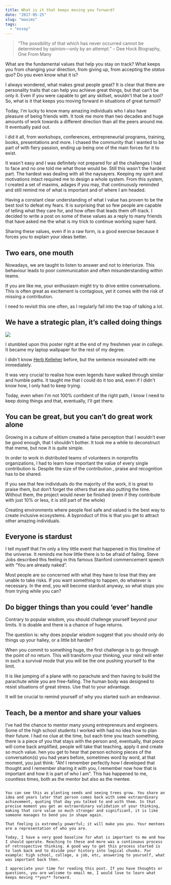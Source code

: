 ```yaml
---
title: What is it that keeps moving you forward?
date: "2017-05-25"
slug: "maxims"
tags:
  - "essay"
---
```


> “The possibility of that which has never occurred cannot be determined by opinion—only by an attempt.” – Dee Hock Biography, One From Many
 
What are the fundamental values that help you stay on track? What keeps you from changing your direction, from giving up, from accepting the _status quo_? Do you even know what it is?
 
I always wondered, what makes great people great? It is clear that there are personality traits that can help you achieve great things, but that can’t be  only it. Even if you were capable to get any skillset, wouldn't that be a tool? So, what is it that keeps you moving forward in situations of great turmoil?
 
Today, I'm lucky to know many amazing individuals who I also have pleasure of being friends with. It took me more than two decades and huge amounts of work towards a different direction than all the peers around me. It eventually paid out.
 
I did it all, from workshops, conferences, entrepreneurial programs, training, books, presentations and more. I chased the community that I wanted to be part of with fiery passion, ending up being one of the main forces for it to exist.
 
It wasn't easy and I was definitely not prepared for all the challenges I had to face and no one told me what those would be. Still this wasn't the hardest part. The hardest was dealing with all the naysayers. Keeping my spirit and motivations intact required me to design a whole system. From this system, I created a set of maxims, adages if you may, that continuously reminded and still remind me of what is important and of where I am headed.
 
Having a constant clear understanding of what I value has proven to be the best tool to defeat my fears. It is surprising that so few people are capable of telling what they care for, and how often that leads them off-track. I decided to write a post on some of these values as a reply to many friends that have asked me the what is my trick to continue working super hard.
 
Sharing these values, even if in a raw form, is a good exercise because it forces you to explain your ideas better.
 
## Two ears, one mouth
 
Nowadays, we are taught to listen to answer and not to interiorize. This behaviour leads to poor communication and often misunderstanding within teams.
 
If you are like me, your enthusiasm might try to drive entire conversations. This is often great as excitement is contagious, yet it comes with the risk of missing a contribution.
 
I need to revisit this one often, as I regularly fall into the trap of talking a lot.
 
## We have a strategic plan, it’s called doing things
 
![](/img/doing-things-wallpaper.jpg)
 
I stumbled upon this poster right at the end of my freshmen year in college. It became my laptop wallpaper for the rest of my degree.
 
I didn't know [Herb Kelleher](https://en.wikipedia.org/wiki/Herb_Kelleher) before, but the sentence resonated with me immediately.
 
It was very crucial to realise how even legends have walked through similar and humble paths. It taught me that I could do it too and, even if I didn't know how, I only had to keep trying.
 
Today, even when I'm not 100% confident of the right path, I know I need to keep doing things and that, eventually, I'll get there.
 
## You can be great, but you can’t do great work alone
 
Growing in a culture of elitism created a false perception that I wouldn’t ever be good enough, that I shouldn't bother. It took me a while to deconstruct that meme, but now it is quite simple.
 
In order to work in distributed teams of volunteers in nonprofits organizations, I had to learn how important the value of every single contribution is. Despite the size of the contribution , praise and recognition has to be shared.
 
If you see that few individuals do the majority of the work, it is great to praise them, but don’t forget the others  that are also putting the time. Without them, the project would never be finished (even if they contribute with just 10% or less, it is still part of the whole)
 
Creating environments where people feel safe and valued is the best way to create inclusive ecosystems. A byproduct of this is that you get to attract other amazing individuals.
 
 
## Everyone is stardust
 
I tell myself that I’m only a tiny little event that happened in this timeline of the universe. It reminds me how little there is to be afraid of failing. Steve Jobs described this feeling in this famous Stanford commencement speech with “You are already naked”.
 
Most people are so concerned with what they have to lose that they are unable to take risks. If you want something to happen, do whatever is necessary. In the end, you will become stardust anyway, so what stops you from trying while you can?
 
## Do bigger things than you could ‘ever’ handle
 
Contrary to popular wisdom, you should challenge yourself beyond your limits. It is doable and there is a chance of huge returns.
 
The question is: why does popular wisdom suggest that you should only do things up your halley, or a little bit harder?
 
When you commit to something huge, the first challenge is to go through the point of no return. This will transform your thinking, your mind will enter in such a survival mode that you will be the one pushing yourself to the limit.
 
It is like jumping of a plane with no parachute and then having to build the parachute while you are free-falling. The human body was designed to resist situations of great stress. Use that to your advantage.
 
It will be crucial to remind yourself of why you started such an endeavour.
 
## Teach, be a mentor and share your values
 
I’ve had the chance to mentor many young entrepreneurs and engineers. Some of the high school students I worked with had no idea how to plan their future. I had no clue at the time, but each time you teach something, there is a piece of you that stays with the person and, eventually, that piece will come back amplified, people will take that teaching, apply it and create so much value. hen you get to hear that person echoing pieces of the conversation(s) you had years before, sometimes word by word, at that moment, you just think: "Ah! I remember perfectly how I developed that thought and I remember sharing it with you, I remember now how that is important and how it is part of who I am". This has happened to me, countless times, both as the mentor but also as the mentee.
```
 
You can see this as planting seeds and seeing trees grow. You share an idea and years later that person comes back with some extraordinary achievement, quoting that day you talked to and with them. In that precise moment you get an extraordinary validation of your thinking, making that core value so much stronger and significant, it is like someone manages to bend you in shape again.
 
That feeling is extremely powerful; it will make you you. Your mentees are a representation of who you are.
 
Today, I have a very good baseline for what is important to me and how I should operate. Reaching to these and more was a continuous process of retrospective thinking. A good way to get this process started is to look back and to divide your history into logical chunks. For example: high school, college, a job, etc, answering to yourself, what was important back then.
 
I appreciate your time for reading this post. If you have thoughts or questions, you are welcome to email me, I would love to learn what keeps moving **you** forward.

